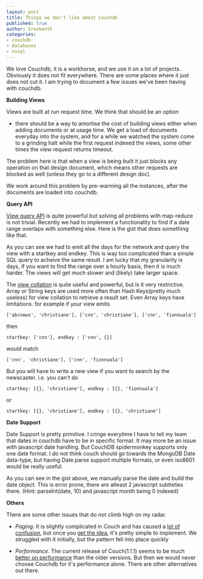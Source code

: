 ```yaml
---
layout: post
title: Things we don't like about Couchdb
published: true
author: Sreekanth
categories:
- couchdb
- databases
- nosql
---
```


We love Couchdb, it is a workhorse, and we use it on a lot of
projects. Obviously it does not fit everywhere. There are some places
where it just does not cut it. I am trying to document a few issues
we've been having with couchdb.


**Building Views**

Views are built at run request time. We think that should be an option
- there should be a way to amortise the cost of building views either
when adding documents or at usage time. We get a load of documents
everyday into the system, and for a while we watched the system come
to a grinding halt while the first request indexed the views, some
other times the view request returns timeout.

The problem here is that when a view is being built it just blocks any
operation on that design document, which means other requests are
blocked as well (unless they go to a different design doc).

We work around this problem by pre-warming all the instances, after
the documents are loaded into couchdb.

**Query API**

[View query API](http://wiki.apache.org/couchdb/HTTP_view_API) is
quite powerful but solving all problems with map-reduce is not
trivial. Recently we had to implement a functionality to find if a
date range overlaps with something else. Here is the gist that does
something like that.

<script src="https://gist.github.com/sreeix/1047810.js">
</script>

As you can see we had to emit all the days for the network and query
the view with a startkey and endkey. This is way too complicated than
a simple SQL query to acheive the same result. I am lucky that my
granularity is days, if you want to find the range over a hourly
basis, then it is much harder. The views will get much slower and
(likely) take larger space.

The [view collation](http://wiki.apache.org/couchdb/View_collation) is
quite useful and powerful, but is it very restrictive. Array or String
keys are used more often than Hash Keys(pretty much useless) for view
collation to retrieve a result set. Even Array keys have
limitations. for example if your view emits

    ['abcnews', 'christiane'], ['cnn', 'christiane'], ['cnn', 'fionnuala']

then

    startkey: ['cnn'], endkey : ['cnn', {}]
would match

    ['cnn', 'christiane'], ['cnn', 'fionnuala']

But you will have to write a new view if you want to search by the
newscaster. i.e. you can't do

    startkey: [{}, 'christiane'], endkey : [{}, 'fionnuala']
or

    startkey: [{}, 'christiane'], endkey : [{}, 'christiane']

**Date Support**

Date Support is pretty primitive. I cringe everytime I have to tell my
team that dates in couchdb have to be in specific format. It may more
be an issue with javascript date handling. But CouchDB spidermonkey
supports only one date format. I do not think couch should go towards
the MongoDB Date data-type, but having Date.parse support multiple
formats, or even iso8601 would be really useful.

As you can see in the gist above, we manually parse the date and build
the date object. This is error prone, there are atleast 2 javascript
subtleties there. (Hint: parseInt(date, 10) and javascript month being 0 indexed)

**Others**

There are some other issues that do not climb high on my radar.

- *Paging.* It is slightly complicated in Couch and has caused a [lot of confusion](http://stackoverflow.com/questions/312163/pagination-in-couchdb), but once you [get the idea](http://guide.couchdb.org/draft/recipes.html#pagination), it's pretty simple to implement. We struggled with it initially, but the pattern fell into place quickly

- *Performance.* The current release of Couch(1.1.1) seems to be much [better on performance](http://twitpic.com/5apy2t) than the older versions. But then we would never choose Couchdb for it's performance alone. There are other alternatives out there.
